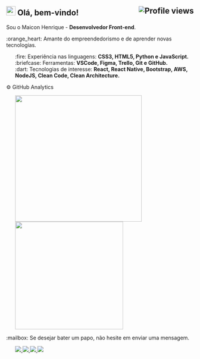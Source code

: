 <h2> <img src="https://raw.githubusercontent.com/kaueMarques/kaueMarques/master/hi.gif" width="25px"> Olá, bem-vindo! <img align="right" src="https://komarev.com/ghpvc/?username=maiconhenriquefa&style=flat-square&color=FF9800" alt="Profile views" /></h2>

<p>Sou o Maicon Henrique - <strong>Desenvolvedor Front-end</strong>.</p> 
<p>:orange_heart: Amante do empreendedorismo e de aprender novas tecnologias.</p> 

<ul>
:fire: Experiência nas linguagens: <b>CSS3, HTML5, Python e JavaScript.</b><br>
:briefcase: Ferramentas: <b>VSCode, Figma, Trello, Git e GitHub.</b><br>
:dart: Tecnologias de interesse: <b>React, React Native, Bootstrap, AWS, NodeJS, Clean Code, Clean Architecture.</b><br>
</ul>

<p align="left">
  ⚙️ GitHub Analytics
</p>
<ul>
    <a href="https://github.com/maiconhenriquefa/convoychat">
  <img align="center" width="340px" src="https://github-readme-stats.vercel.app/api?username=maiconhenriquefa&hide=contribs&hide_border=true&icon_color=FF9800&border_radius=0px&show_icons=true&bg_color=282C34&border_color=FF9800&title_color=FF9800&text_color=eee&locale=pt-br&disable_animations=true&custom_title=Estatísticas do GitHub" />
</a>
<a href="https://github.com/maiconhenriquefa/github-readme-stats">
  <img align="center" width="290px" src="https://github-readme-stats.vercel.app/api/top-langs/?username=maiconhenriquefa&border_radius=0px&hide_border=true&layout=compact&bg_color=282C34&border_color=FF9800&langs_count=6&title_color=FF9800&text_color=eee&custom_title=Linguagens mais utilizadas" />
</a>
</ul>

<p align="left">
  :mailbox: Se desejar bater um papo, não hesite em enviar uma mensagem.
</p>

<ul>
  <p align="left">
  <a href="mailto:maiconhenriquefa@gmail.com" alt="Gmail">
    <img src="https://img.shields.io/badge/-Gmail-282C34?style=for-the-badge&logo=Gmail&logoColor=FF9800&link=mailto:maiconhenriquefa@gmail.com"/>
  </a>
  
  <a href="https://www.linkedin.com/in/maiconhenriquefa" alt="Linkedin">
    <img src="https://img.shields.io/badge/-Linkedin-282C34?style=for-the-badge&logo=Linkedin&logoColor=FF9800&link=https://www.linkedin.com/in/maiconhenriquefa"/>
  </a>
  
  <a href="https://discord.com/channels/Maicon#7013" alt="Discord">
    <img src="https://img.shields.io/badge/-Discord-282C34?style=for-the-badge&logo=Discord&logoColor=FF9800&link=https://discord.com/channels/Maicon#7013"/>
  </a>
    
  <a href="https://web.whatsapp.com/send?phone=+5583987322705" alt="Whatsapp">
    <img src="https://img.shields.io/badge/-Whatsapp-282C34?style=for-the-badge&logo=Whatsapp&logoColor=FF9800&link=https://web.whatsapp.com/send?phone=+5583987322705"/>
  </a>
</ul>

